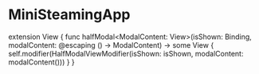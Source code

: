 # MiniSteamingApp
extension View {
    func halfModal<ModalContent: View>(isShown: Binding<Bool>, modalContent: @escaping () -> ModalContent) -> some View {
        self.modifier(HalfModalViewModifier(isShown: isShown, modalContent: modalContent()))
    }
}
